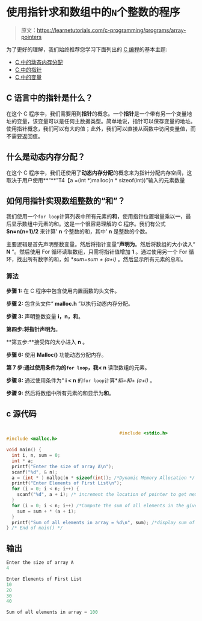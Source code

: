 # 使用指针求和数组中的`N`个整数的程序

> 原文：<https://learnetutorials.com/c-programming/programs/array-pointers>

为了更好的理解，我们始终推荐您学习下面列出的 [C 编程](../ "C programming")的基本主题:

*   [C 中的动态内存分配](../../c-programming/dynamic-memory-allocation)
*   [C 中的指针](../../c-programming/pointers)
*   [C 中的变量](../../c-programming/variables)

## C 语言中的指针是什么？

在这个 C 程序中，我们需要用到**指针**的概念。一个**指针**是一个带有另一个变量地址的变量，该变量可以是任何主数据类型。简单地说，指针可以保存变量的地址。使用指针概念，我们可以有大的值；此外，我们可以直接从函数中访问变量值，而不需要返回值。

## 什么是动态内存分配？

在这个 C 程序中，我们还使用了**动态内存分配**的概念来为指针分配内存空间，这取决于用户使用**“**”T4【a =(int *)malloc(n * sizeof(int))”输入的元素数量

## 如何用指针实现数组整数的“和”？

我们使用一个`for loop`计算列表中所有元素的**和**，使用指针位置增量乘以**一**，最后显示数组中元素的和。这是一个很容易理解的 C 程序。我们有公式 **Sn=n(n+1)/2** 来计算' **n** 个整数的和，其中' **n** 是整数的个数。

主要逻辑是首先声明整数变量。然后将指针变量“**声明为**。然后将数组的大小读入“ **N** ”。然后使用 For 循环读取数组，只需将指针值增加 **1** 。通过使用另一个 For 循环，找出所有数字的和，如 **sum=sum + *(a+i)** 。然后显示所有元素的总和。

### 算法

**步骤 1:** 在 C 程序中包含使用内置函数的头文件。

**步骤 2:** 包含头文件“ **malloc.h** ”以执行动态内存分配。

**步骤 3:** 声明整数变量 **i，n，和**。

**第四步:**将指针**声明为**。

**第五步:**接受阵的大小进入 **n** 。

**步骤 6:** 使用 **Malloc()** 功能动态分配内存。

**第 7 步:**通过使用条件为**的`for loop`，我< n** 读取数组的元素。

**步骤 8:** 通过使用条件为“ **i < n** 的`for loop`计算**和=和+ *(a+i)** 。

**步骤 9:** 然后将数组中所有元素的和显示为**和**。

## c 源代码

```c

                                          #include <stdio.h>
#include <malloc.h>

void main() {
  int i, n, sum = 0;
  int * a;
  printf("Enter the size of array A\n");
  scanf("%d", & n);
  a = (int * ) malloc(n * sizeof(int)); /*Dynamic Memory Allocation */
  printf("Enter Elements of First List\n");
  for (i = 0; i < n; i++) {
    scanf("%d", a + i); /* increment the location of pointer to get next value */
  }
  for (i = 0; i < n; i++) /*Compute the sum of all elements in the given array*/ {
    sum = sum + * (a + i);
  }
  printf("Sum of all elements in array = %d\n", sum); /*display sum of the numbers in array */
} /* End of main() */

```

## 输出

```c
Enter the size of array A
4

Enter Elements of First List
10
20
30
40

Sum of all elements in array = 100
```